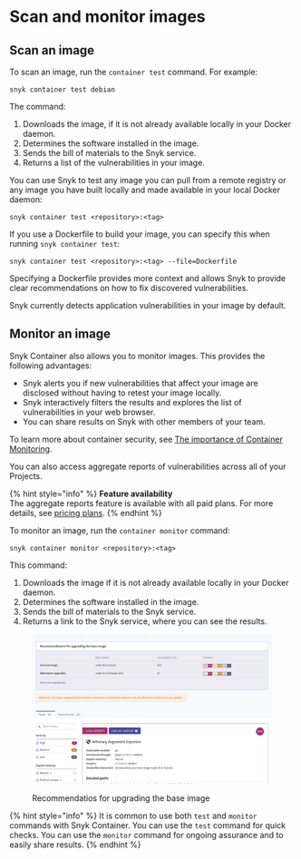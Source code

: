 # Scan and monitor images

## Scan an image

To scan an image, run the `container test` command. For example:

```
snyk container test debian
```

The command:

1. Downloads the image, if it is not already available locally in your Docker daemon.
2. Determines the software installed in the image.
3. Sends the bill of materials to the Snyk service.
4. Returns a list of the vulnerabilities in your image.

You can use Snyk to test any image you can pull from a remote registry or any image you have built locally and made available in your local Docker daemon:

```
snyk container test <repository>:<tag>
```

If you use a Dockerfile to build your image, you can specify this when running `snyk container test`:

```
snyk container test <repository>:<tag> --file=Dockerfile
```

Specifying a Dockerfile provides more context and allows Snyk to provide clear recommendations on how to fix discovered vulnerabilities.

Snyk currently detects application vulnerabilities in your image by default.

## Monitor an image

Snyk Container also allows you to monitor images. This provides the following advantages:

* Snyk alerts you if new vulnerabilities that affect your image are disclosed without having to retest your image locally.
* Snyk interactively filters the results and explores the list of vulnerabilities in your web browser.
* You can share results on Snyk with other members of your team.

To learn more about container security, see [The importance of Container Monitoring](https://snyk.io/learn/container-security/container-monitoring/).

You can also access aggregate reports of vulnerabilities across all of your Projects.

{% hint style="info" %}
**Feature availability**\
The aggregate reports feature is available with all paid plans. For more details, see [pricing plans](https://snyk.io/plans/).
{% endhint %}

To monitor an image, run the `container monitor` command:

```
snyk container monitor <repository>:<tag>
```

This command:

1. Downloads the image if it is not already available locally in your Docker daemon.
2. Determines the software installed in the image.
3. Sends the bill of materials to the Snyk service.
4. Returns a link to the Snyk service, where you can see the results.

<figure><img src="../../.gitbook/assets/monitor.png" alt="Recommendatios for upgrading the base image"><figcaption><p>Recommendatios for upgrading the base image</p></figcaption></figure>

{% hint style="info" %}
It is common to use both `test` and `monitor` commands with Snyk Container. You can use the `test` command for quick checks. You can use the `monitor` command for ongoing assurance and to easily share results.
{% endhint %}
